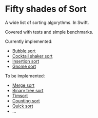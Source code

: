 # Fifty shades of Sort

A wide list of sorting algorythms. In Swift. 

Covered with tests and simple benchmarks. 

Currently implemented: 
 + [Bubble sort](https://en.wikipedia.org/wiki/Bubble_sort)
 + [Cocktail shaker sort](https://en.wikipedia.org/wiki/Cocktail_shaker_sort)
 + [Insertion sort](https://en.wikipedia.org/wiki/Insertion_sort)
 + [Gnome sort](https://en.wikipedia.org/wiki/Gnome_sort)
 
To be implemented: 
 + [Merge sort](https://en.wikipedia.org/wiki/Merge_sort)
 + [Binary tree sort](https://en.wikipedia.org/wiki/Tree_sort)
 + [Timsort](https://en.wikipedia.org/wiki/Timsort)
 + [Counting sort](https://en.wikipedia.org/wiki/Counting_sort)
 + [Quick sort](https://en.wikipedia.org/wiki/Quicksort)
 + ...

